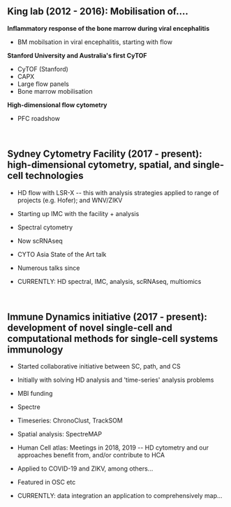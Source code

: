 
## King lab (2012 - 2016): Mobilisation of....

**Inflammatory response of the bone marrow during viral encephalitis**
- BM mobilsation in viral encephalitis, starting with flow

**Stanford University and Australia's first CyTOF**
- CyTOF (Stanford)
- CAPX
- Large flow panels
- Bone marrow mobilisation

**High-dimensional flow cytometry**
- PFC roadshow 

<br />

## Sydney Cytometry Facility (2017 - present): high-dimensional cytometry, spatial, and single-cell technologies

- HD flow with LSR-X -- this with analysis strategies applied to range of projects (e.g. Hofer); and WNV/ZIKV
- Starting up IMC with the facility + analysis
- Spectral cytometry
- Now scRNAseq

- CYTO Asia State of the Art talk
- Numerous talks since

- CURRENTLY: HD spectral, IMC, analysis, scRNAseq, multiomics

<br />

## Immune Dynamics initiative (2017 - present): development of novel single-cell and computational methods for single-cell systems immunology

- Started collaborative initiative between SC, path, and CS
- Initially with solving HD analysis and 'time-series' analysis problems
- MBI funding
- Spectre
- Timeseries: ChronoClust, TrackSOM
- Spatial analysis: SpectreMAP
- Human Cell atlas: Meetings in 2018, 2019 -- HD cytometry and our approaches benefit from, and/or contribute to HCA

- Applied to COVID-19 and ZIKV, among others...

- Featured in OSC etc

- CURRENTLY: data integration an application to comprehensively map...
